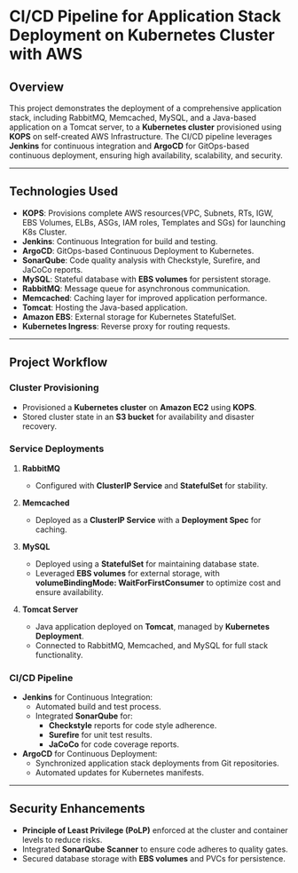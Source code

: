 # CI/CD Pipeline for Application Stack Deployment on Kubernetes Cluster with AWS

## Overview
This project demonstrates the deployment of a comprehensive application stack, including RabbitMQ, Memcached, MySQL, and a Java-based application on a Tomcat server, to a **Kubernetes cluster** provisioned using **KOPS** on self-created AWS Infrastructure. The CI/CD pipeline leverages **Jenkins** for continuous integration and **ArgoCD** for GitOps-based continuous deployment, ensuring high availability, scalability, and security.

---

## Technologies Used
- **KOPS**: Provisions complete AWS resources(VPC, Subnets, RTs, IGW, EBS Volumes, ELBs, ASGs, IAM roles, Templates and SGs) for launching K8s Cluster.
- **Jenkins**: Continuous Integration for build and testing.
- **ArgoCD**: GitOps-based Continuous Deployment to Kubernetes.
- **SonarQube**: Code quality analysis with Checkstyle, Surefire, and JaCoCo reports.
- **MySQL**: Stateful database with **EBS volumes** for persistent storage.
- **RabbitMQ**: Message queue for asynchronous communication.
- **Memcached**: Caching layer for improved application performance.
- **Tomcat**: Hosting the Java-based application.
- **Amazon EBS**: External storage for Kubernetes StatefulSet.
- **Kubernetes Ingress**: Reverse proxy for routing requests.

---

## Project Workflow
### **Cluster Provisioning**
- Provisioned a **Kubernetes cluster** on **Amazon EC2** using **KOPS**.
- Stored cluster state in an **S3 bucket** for availability and disaster recovery.

### **Service Deployments**
1. **RabbitMQ**  
   - Configured with **ClusterIP Service** and **StatefulSet** for stability.  

2. **Memcached**  
   - Deployed as a **ClusterIP Service** with a **Deployment Spec** for caching.  

3. **MySQL**  
   - Deployed using a **StatefulSet** for maintaining database state.  
   - Leveraged **EBS volumes** for external storage, with **volumeBindingMode: WaitForFirstConsumer** to optimize cost and ensure availability.  

4. **Tomcat Server**  
   - Java application deployed on **Tomcat**, managed by **Kubernetes Deployment**.  
   - Connected to RabbitMQ, Memcached, and MySQL for full stack functionality.  

### **CI/CD Pipeline**
- **Jenkins** for Continuous Integration:
  - Automated build and test process.  
  - Integrated **SonarQube** for:
    - **Checkstyle** reports for code style adherence.
    - **Surefire** for unit test results.
    - **JaCoCo** for code coverage reports.  
- **ArgoCD** for Continuous Deployment:
  - Synchronized application stack deployments from Git repositories.
  - Automated updates for Kubernetes manifests.

---

## Security Enhancements
- **Principle of Least Privilege (PoLP)** enforced at the cluster and container levels to reduce risks.
- Integrated **SonarQube Scanner** to ensure code adheres to quality gates.
- Secured database storage with **EBS volumes** and PVCs for persistence.
